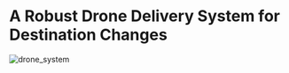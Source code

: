 # A Robust Drone Delivery System for Destination Changes


![drone_system](https://user-images.githubusercontent.com/90020395/215795944-529e8543-ee67-4f64-a800-79e9b147c22e.png)

